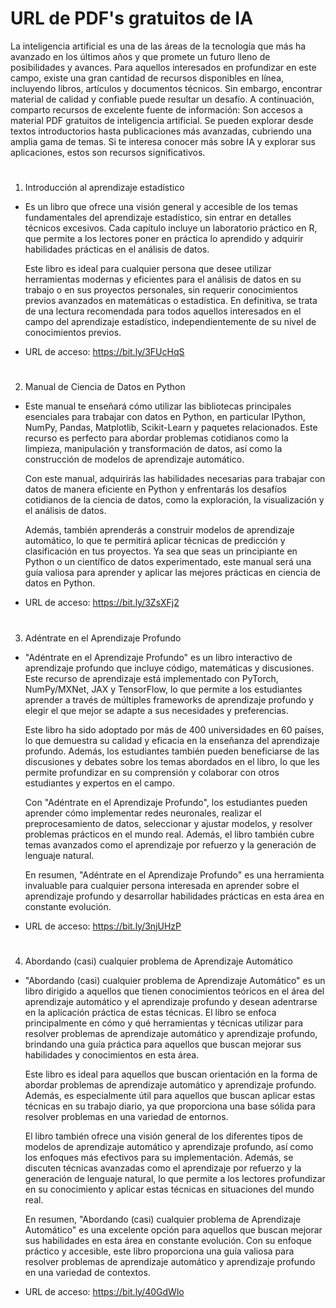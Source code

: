 # URL de PDF's gratuitos de IA
La inteligencia artificial es una de las áreas de la tecnología que más ha avanzado en los últimos años y que promete un futuro lleno de posibilidades y avances. Para aquellos interesados en profundizar en este campo, existe una gran cantidad de recursos disponibles en línea, incluyendo libros, artículos y documentos técnicos. Sin embargo, encontrar material de calidad y confiable puede resultar un desafío. A continuación, comparto recursos de excelente fuente de información: Son accesos a material PDF gratuitos de inteligencia artificial. Se pueden explorar desde textos introductorios hasta publicaciones más avanzadas, cubriendo una amplia gama de temas. Si te interesa conocer más sobre IA y explorar sus aplicaciones, estos son recursos significativos.
#
1. Introducción al aprendizaje estadístico

- Es un libro que ofrece una visión general y accesible de los temas fundamentales del aprendizaje estadístico, sin entrar en detalles técnicos excesivos. Cada           capítulo incluye un laboratorio práctico en R, que permite a los lectores poner en práctica lo aprendido y adquirir habilidades prácticas en el análisis de datos.

  Este libro es ideal para cualquier persona que desee utilizar herramientas modernas y eficientes para el análisis de datos en su trabajo o en sus proyectos             personales, sin requerir conocimientos previos avanzados en matemáticas o estadística. En definitiva, se trata de una lectura recomendada para todos aquellos           interesados en el campo del aprendizaje estadístico, independientemente de su nivel de conocimientos previos.
- URL de acceso: https://bit.ly/3FUcHqS
#
2. Manual de Ciencia de Datos en Python

- Este manual te enseñará cómo utilizar las bibliotecas principales esenciales para trabajar con datos en Python, en particular IPython, NumPy, Pandas, Matplotlib,       Scikit-Learn y paquetes relacionados. Este recurso es perfecto para abordar problemas cotidianos como la limpieza, manipulación y transformación de datos, así como     la construcción de modelos de aprendizaje automático. 

  Con este manual, adquirirás las habilidades necesarias para trabajar con datos de manera eficiente en Python y enfrentarás los desafíos cotidianos de la ciencia de     datos, como la exploración, la visualización y el análisis de datos. 
  
  Además, también aprenderás a construir modelos de aprendizaje automático, lo que te permitirá aplicar técnicas de predicción y clasificación en tus proyectos. Ya sea   que seas un principiante en Python o un científico de datos experimentado, este manual será una guía valiosa para aprender y aplicar las mejores prácticas en ciencia   de datos en Python.
- URL de acceso: https://bit.ly/3ZsXFj2
#
3. Adéntrate en el Aprendizaje Profundo

- "Adéntrate en el Aprendizaje Profundo" es un libro interactivo de aprendizaje profundo que incluye código, matemáticas y discusiones. Este recurso de aprendizaje está implementado con PyTorch, NumPy/MXNet, JAX y TensorFlow, lo que permite a los estudiantes aprender a través de múltiples frameworks de aprendizaje profundo y elegir el que mejor se adapte a sus necesidades y preferencias.

  Este libro ha sido adoptado por más de 400 universidades en 60 países, lo que demuestra su calidad y eficacia en la enseñanza del aprendizaje profundo. Además, los     estudiantes también pueden beneficiarse de las discusiones y debates sobre los temas abordados en el libro, lo que les permite profundizar en su comprensión y         colaborar con otros estudiantes y expertos en el campo.

  Con "Adéntrate en el Aprendizaje Profundo", los estudiantes pueden aprender cómo implementar redes neuronales, realizar el preprocesamiento de datos, seleccionar y     ajustar modelos, y resolver problemas prácticos en el mundo real. Además, el libro también cubre temas avanzados como el aprendizaje por refuerzo y la generación de   lenguaje natural.

  En resumen, "Adéntrate en el Aprendizaje Profundo" es una herramienta invaluable para cualquier persona interesada en aprender sobre el aprendizaje profundo y         desarrollar habilidades prácticas en esta área en constante evolución.
- URL de acceso: https://bit.ly/3njUHzP
#
4. Abordando (casi) cualquier problema de Aprendizaje Automático

- "Abordando (casi) cualquier problema de Aprendizaje Automático" es un libro dirigido a aquellos que tienen conocimientos teóricos en el área del aprendizaje automático y el aprendizaje profundo y desean adentrarse en la aplicación práctica de estas técnicas. El libro se enfoca principalmente en cómo y qué herramientas y técnicas utilizar para resolver problemas de aprendizaje automático y aprendizaje profundo, brindando una guía práctica para aquellos que buscan mejorar sus habilidades y conocimientos en esta área.

    Este libro es ideal para aquellos que buscan orientación en la forma de abordar problemas de aprendizaje automático y aprendizaje profundo. Además, es                 especialmente útil para aquellos que buscan aplicar estas técnicas en su trabajo diario, ya que proporciona una base sólida para resolver problemas en una variedad     de entornos.

    El libro también ofrece una visión general de los diferentes tipos de modelos de aprendizaje automático y aprendizaje profundo, así como los enfoques más efectivos     para su implementación. Además, se discuten técnicas avanzadas como el aprendizaje por refuerzo y la generación de lenguaje natural, lo que permite a los lectores     profundizar en su conocimiento y aplicar estas técnicas en situaciones del mundo real.

    En resumen, "Abordando (casi) cualquier problema de Aprendizaje Automático" es una excelente opción para aquellos que buscan mejorar sus habilidades en esta área       en constante evolución. Con su enfoque práctico y accesible, este libro proporciona una guía valiosa para resolver problemas de aprendizaje automático y               aprendizaje profundo en una variedad de contextos.
- URL de acceso: https://bit.ly/40GdWlo

